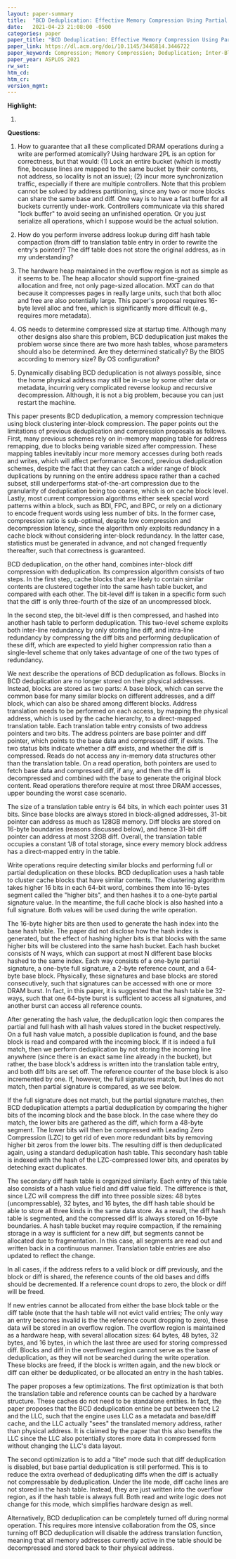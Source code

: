 ```yaml
---
layout: paper-summary
title:  "BCD Deduplication: Effective Memory Compression Using Partial Cache-Line Deduplication"
date:   2021-04-23 21:08:00 -0500
categories: paper
paper_title: "BCD Deduplication: Effective Memory Compression Using Partial Cache-Line Deduplication"
paper_link: https://dl.acm.org/doi/10.1145/3445814.3446722
paper_keyword: Compression; Memory Compression; Deduplication; Inter-Block Compression
paper_year: ASPLOS 2021
rw_set:
htm_cd:
htm_cr:
version_mgmt:
---
```


**Highlight:**

1. 

**Questions:**

1. How to guarantee that all these complicated DRAM operations during a write are performed atomically?
   Using hardware 2PL is an option for correctness, but that would: (1) Lock an entire bucket (which is mostly
   fine, because lines are mapped to the same bucket by their contents, not address, so locality is not an issue); 
   (2) incur more synchronization traffic, especially if there are multiple controllers. Note that this
   problem cannot be solved by address partitioning, since any two or more blocks can share the same
   base and diff. One way is to have a fast buffer for all buckets currently under-work. Controllers communicate
   via this shared "lock buffer" to avoid seeing an unfinished operation.
   Or you just serialize all operations, which I suppose would be the actual solution.

2. How do you perform inverse address lookup during diff hash table compaction (from diff to translation table entry
   in order to rewrite the entry's pointer)? The diff table does not store 
   the original address, as in my understanding?

3. The hardware heap maintained in the overflow region is not as simple as it seems to be.
   The heap allocator should support fine-grained allocation and free, not only page-sized allocation.
   MXT can do that because it compresses pages in really large units, such that both alloc and free are also
   potentially large. This paper's proposal requires 16-byte level alloc and free, which is significantly more 
   difficult (e.g., requires more metadata).

4. OS needs to determine compressed size at startup time. Although many other designs also share this problem, 
   BCD deduplication just makes the problem worse since there are two more hash tables, whose parameters should
   also be determined. Are they determined statically? By the BIOS according to memory size? By OS configuration?

5. Dynamically disabling BCD deduplication is not always possible, since the home physical address may still be 
   in-use by some other data or metadata,
   incurring very complicated reverse lookup and recursive decompression.
   Although, it is not a big problem, because you can just restart the machine.

This paper presents BCD deduplication, a memory compression technique using block clustering inter-block compression.
The paper points out the limitations of previous deduplication and compression proposals as follows.
First, many previous schemes rely on in-memory mapping table for address remapping, due to blocks being 
variable sized after compression. These mapping tables inevitably incur more memory accesses during both reads
and writes, which will affect performance. 
Second, previous deduplication schemes, despite the fact that they can catch a wider range of block duplications
by running on the entire address space rather than a cached subset, still underperforms stat-of-the-art compression 
due to the granularity of deduplication being too coarse, which is on cache block level.
Lastly, most current compression algorithms either seek special word patterns within a block, such as BDI, FPC, 
and BPC, or rely on a dictionary to encode frequent words using less number of bits. In the former case, 
compression ratio is sub-optimal, despite low compression and decompression latency, since the algorithm only
exploits redundancy in a cache block without considering inter-block redundancy. In the latter case, statistics must
be generated in advance, and not changed frequently thereafter, such that correctness is guaranteed.

BCD deduplication, on the other hand, combines inter-block diff compression with deduplication. Its compression
algorithm consists of two steps. In the first step, cache blocks that are likely to contain similar contents are
clustered together into the same hash table bucket, and compared with each other. The bit-level diff is taken
in a specific form such that the diff is only three-fourth of the size of an uncompressed block.

In the second step, the bit-level diff is then compressed, and hashed into another hash table to perform deduplication. 
This two-level scheme exploits both inter-line redundancy by only storing line diff, and intra-line redundancy
by compressing the diff bits and performing deduplication of these diff, which are expected to yield higher
compression ratio than a single-level scheme that only takes advantage of one of the two types of redundancy. 

We next describe the operations of BCD deduplication as follows. 
Blocks in BCD deduplication are no longer stored on their physical addresses. Instead, blocks are stored as
two parts: A base block, which can serve the common base for many similar blocks on different addresses, and a 
diff block, which can also be shared among different blocks. 
Address translation needs to be performed on each access, by mapping the physical address, which is used by the 
cache hierarchy, to a direct-mapped translation table. Each translation table entry consists of two address pointers 
and two bits.
The address pointers are base pointer and diff pointer, which points to the base data and compressed diff, if
exists. The two status bits indicate whether a diff exists, and whether the diff is compressed.
Reads do not access any in-memory data structures other than the translation table. 
On a read operation, both pointers are used to fetch base data and compressed diff, if any, and then the diff
is decompressed and combined with the base to generate the original block content. 
Read operations therefore require at most three DRAM accesses, upper bounding the worst case scenario.

The size of a translation table entry is 64 bits, in which each pointer uses 31 bits. Since base blocks are always 
stored in block-aligned addresses, 31-bit pointer can address as much as 128GB memory. Diff blocks are stored 
on 16-byte boundaries (reasons discussed below), and hence 31-bit diff pointer can address at most 32GB diff.
Overall, the translation table occupies a constant 1/8 of total storage, since every memory block address has a 
direct-mapped entry in the table.

Write operations require detecting similar blocks and performing full or partial deduplication on these blocks.
BCD deduplication uses a hash table to cluster cache blocks that have similar contents. 
The clustering algorithm takes higher 16 bits in each 64-bit word, combines them into 16-bytes 
segment called the "higher bits", and then hashes it to a one-byte partial signature value. In the meantime, the full
cache block is also hashed into a full signature. Both values will be used during the write operation.

The 16-byte higher bits are then used to generate the hash index into the base hash table. The paper did not disclose
how the hash index is generated, but the effect of hashing higher bits is that blocks with the same higher bits
will be clustered into the same hash bucket. 
Each hash bucket consists of N ways, which can support at most N different base blocks hashed to the same index. 
Each way consists of a one-byte partial signature, a one-byte full signature, a 2-byte reference count, and a 64-byte 
base block.
Physically, these signatures and base blocks are stored consecutively, such that signatures can be accessed with
one or more DRAM burst. In fact, in this paper, it is suggested that the hash table be 32-ways, such that one 64-byte 
burst is sufficient to access all signatures, and another burst can access all reference counts.

After generating the hash value, the deduplication logic then compares the partial and full hash with all hash
values stored in the bucket respectively. On a full hash value match, a possible duplication is found, and the 
base block is read and compared with the incoming block. If it is indeed a full match, then we perform deduplication
by not storing the incoming line anywhere (since there is an exact same line already in the bucket), but rather,
the base block's address is written into the translation table entry, and both diff bits are set off.
The reference counter of the base block is also incremented by one.
If, however, the full signatures match, but lines do not match, then partial signature is compared, as we see below.
 
If the full signature does not match, but the partial signature matches, then BCD deduplication attempts a partial
deduplication by comparing the higher bits of the incoming block and the base block. In the case where they do match,
the lower bits are gathered as the diff, which form a 48-byte segment. The lower bits will then be compressed with
Leading Zero Compression (LZC) to get rid of even more redundant bits by removing higher bit zeros from the lower
bits. The resulting diff is then deduplicated again, using a standard deduplication hash table. This secondary hash
table is indexed with the hash of the LZC-compressed lower bits, and operates by deteching exact duplicates. 

The secondary diff hash table is organized similarly. Each entry of this table also consists of a hash value field and 
diff value field. The difference is that, since LZC will compress the diff into three possible sizes: 48 bytes 
(uncompressable), 32 bytes, and 16 bytes, the diff hash table should be able to store all three kinds in the 
same data store. As a result, the diff hash table is segmented, and the compressed diff is always stored on 16-byte 
boundaries. A hash table bucket may require compaction, if the remaining storage in a way is sufficient for a
new diff, but segments cannot be allocated due to fragmentation. In this case, all segments are read out and written
back in a continuous manner. Translation table entries are also updated to reflect the change.

In all cases, if the address refers to a valid block or diff previously, and the block or diff is shared, the reference
counts of the old bases and diffs should be decremented. If a reference count drops to zero, the block or diff will be
freed.

If new entries cannot be allocated from either the base block table or the diff table (note that the hash table
will not evict valid entries; The only way an entry becomes invalid is the the reference count dropping to zero), 
these data will be stored in an overflow region. The overflow region is maintained as a hardware heap, with several
allocation sizes: 64 bytes, 48 bytes, 32 bytes, and 16 bytes, in which the last three are used for storing compressed
diff. Blocks and diff in the overflowed region cannot serve as the base of deduplication, as they will not be searched
during the write operation. These blocks are freed, if the block is written again, and the new block or diff can 
either be deduplicated, or be allocated an entry in the hash tables.

The paper proposes a few optimizations. The first optimization is that both the translation table and reference 
counts can be cached by a hardware structure. These caches do not need to be standalone entities. In fact, the
paper proposes that the BCD deduplication entine be put between the L2 and the LLC, such that the engine uses 
LLC as a metadata and base/diff cache, and the LLC actually "sees" the translated memory address, rather than
physical address. It is claimed by the paper that this also benefits the LLC since the LLC
also potentially stores more data in compressed form without changing the LLC's data layout.

The second optimization is to add a "lite" mode such that diff deduplication is disabled, but base partial deduplication
is still performed. This is to reduce the extra overhead of deduplicating diffs when the diff is actually not 
compressable by deduplication. Under the lite mode, diff cache lines are not stored in the hash table. Instead,
they are just written into the overflow region, as if the hash table is always full. Both read and write logic
does not change for this mode, which simplifies hardware design as well.

Alternatively, BCD deduplication can be completely turned off during normal operation. This requires more intensive
collaboration from the OS, since turning off BCD deduplication will disable the address translation function, meaning
that all memory addresses currently active in the table should be decompressed and stored back to their physical 
address. 